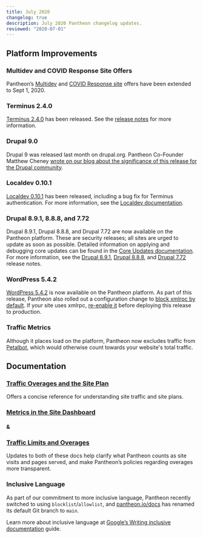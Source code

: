 ```yaml
---
title: July 2020
changelog: true
description: July 2020 Pantheon changelog updates.
reviewed: "2020-07-01"
---
```


## Platform Improvements

### Multidev and COVID Response Site Offers

Pantheon’s [Multidev](/guides/multidev) and [COVID Response site](/crisis-response-upstream) offers have been extended to Sept 1, 2020.

<!-- excerpt -->

### Terminus 2.4.0

[Terminus 2.4.0](/terminus) has been released. See the [release notes](https://github.com/pantheon-systems/terminus/releases/tag/2.4.0) for more information.

### Drupal 9.0

Drupal 9 was released last month on drupal.org. Pantheon Co-Founder Matthew Cheney [wrote on our blog about the significance of this release for the Drupal community](https://pantheon.io/blog/drupal-9-launch).

### Localdev 0.10.1

[Localdev 0.10.1](/guides/localdev) has been released, including a bug fix for Terminus authentication. For more information, see the [Localdev documentation](/guides/localdev).

### Drupal 8.9.1, 8.8.8, and 7.72

Drupal 8.9.1, Drupal 8.8.8, and Drupal 7.72 are now available on the Pantheon platform. These are security releases; all sites are urged to update as soon as possible. Detailed information on applying and debugging core updates can be found in the [Core Updates documentation](/core-updates). For more information, see the [Drupal 8.9.1](https://www.drupal.org/project/drupal/releases/8.9.1), [Drupal 8.8.8](https://www.drupal.org/project/drupal/releases/8.8.8), and [Drupal 7.72](https://www.drupal.org/project/drupal/releases/7.72) release notes.

### WordPress 5.4.2

[WordPress 5.4.2](https://wordpress.org/news/2020/06/wordpress-5-4-2-security-and-maintenance-release/) is now available on the Pantheon platform. As part of this release, Pantheon also rolled out a configuration change to [block xmlrpc by default](/wordpress-best-practices#disable-xml-rpc-via-pantheonyml). If your site uses xmlrpc, [re-enable it](/pantheon-yml#protected-web-paths-override) before deploying this release to production.

### Traffic Metrics

Although it places load on the platform, Pantheon now excludes traffic from [Petalbot](https://aspiegel.com/petalbot), which would otherwise count towards your website's total traffic.  

## Documentation

### [Traffic Overages and the Site Plan](/guides/account-mgmt/traffic)

Offers a concise reference for understanding site traffic and site plans.

### [Metrics in the Site Dashboard](/guides/legacy-dashboard/metrics)

#### &

### [Traffic Limits and Overages](/guides/account-mgmt/traffic)

Updates to both of these docs help clarify what Pantheon counts as site visits and pages served, and make Pantheon’s policies regarding overages more transparent.

### Inclusive Language

As part of our commitment to more inclusive language, Pantheon recently switched to using `blocklist`/`allowlist`, and [pantheon.io/docs](https://pantheon.io/docs) has renamed its default Git branch to `main`. 

Learn more about inclusive language at [Google’s Writing inclusive documentation](https://developers.google.com/style/inclusive-documentation) guide.
